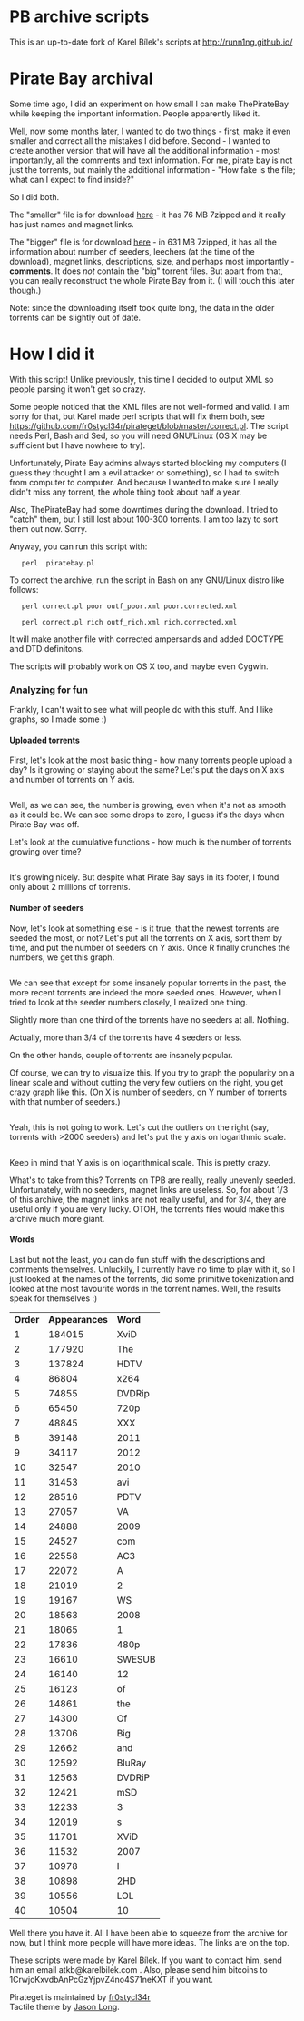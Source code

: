 
<h1>PB archive scripts</h1>
<p>This is an up-to-date fork of Karel Bílek's scripts at <a href="http://runn1ng.github.io/">http://runn1ng.github.io/</a></p>

<h1>Pirate Bay archival</h1>

<p>Some time ago, I did an experiment on how small I can make ThePirateBay while keeping the important information. People apparently liked it.</p>

<p>Well, now some months later, I wanted to do two things - first, make it even smaller and correct all the mistakes I did before. Second - I wanted to create another version that will have all the additional information - most importantly, all the comments and text information. For me, pirate bay is not just the torrents, but mainly the additional information - "How fake is the file; what can I expect to find inside?"</p>

<p>So I did both.</p>

<p>The "smaller" file is for download <a href="http://thepiratebay.se/torrent/8156416">here</a> - it has 76 MB 7zipped and it really has just names and magnet links.</p>

<p>The "bigger" file is for download <a href="http://thepiratebay.se/torrent/8163015">here</a> - in 631 MB 7zipped, it has all the information about number of seeders, leechers (at the time of the download), magnet links, descriptions, size, and perhaps most importantly - <b>comments</b>. It does <i>not</i> contain the "big" torrent files. But apart from that, you can really reconstruct the whole Pirate Bay from it. (I will touch this later though.)</p>

<p>Note: since the downloading itself took quite long, the data in the older torrents can be slightly out of date.</p>

<h1>How I did it</h1>

<p>With this script! Unlike previously, this time I decided to output XML so people parsing it won't get so crazy.</p>

<p>Some people noticed that the XML files are not well-formed and valid. I am sorry for that, but 
Karel made perl scripts that will fix them both, see <a href="https://github.com/fr0stycl34r/pirateget/blob/master/correct.pl">https://github.com/fr0stycl34r/pirateget/blob/master/correct.pl</a>. The script needs Perl, Bash and Sed, so you will need GNU/Linux (OS X may be sufficient but I have nowhere to try).</p>

<p>Unfortunately, Pirate Bay admins always started blocking my computers (I guess they thought I am a evil attacker or something), so I had to switch from computer to computer. And because I wanted to make sure I really didn't miss any torrent, the whole thing took about half a year.</p>

<p>Also, ThePirateBay had some downtimes during the download. I tried to "catch" them, but I still lost about 100-300 torrents. I am too lazy to sort them out now. Sorry.</p>

<p>Anyway, you can run this script with:</p>

<pre><code>   perl  piratebay.pl
</code></pre>

<p>To correct the archive, run the script in Bash on any GNU/Linux distro like follows:</p>

<pre><code>   perl correct.pl poor outf_poor.xml poor.corrected.xml

   perl correct.pl rich outf_rich.xml rich.corrected.xml
</code></pre>

<p>It will make another file with corrected ampersands and added DOCTYPE and DTD definitons.</p>

<p>The scripts will probably work on OS X too, and maybe even Cygwin.</p>

<h3>Analyzing for fun</h3>

<p>Frankly, I can't wait to see what will people do with this stuff. And I like graphs, so I made some :)</p>

<h4>Uploaded torrents</h4>

<p>First, let's look at the most basic thing - how many torrents people upload a day? Is it growing or staying about the same? Let's put the days on X axis and number of torrents on Y axis.</p>

<p><a href="http://imgur.com/555rLCB"><img src="http://i.imgur.com/555rLCBl.png" title="Hosted by imgur.com" alt=""></a></p>

<p>Well, as we can see, the number is growing, even when it's not as smooth as it could be. We can see some drops to zero, I guess it's the days when Pirate Bay was off.</p>

<p>Let's look at the cumulative functions - how much is the number of torrents growing over time?</p>

<p><a href="http://imgur.com/ncPwKgU"><img src="http://i.imgur.com/ncPwKgUl.png" title="Hosted by imgur.com" alt=""></a></p>

<p>It's growing nicely. But despite what Pirate Bay says in its footer, I found only about 2 millions of torrents.</p>

<h4>Number of seeders</h4>

<p>Now, let's look at something else - is it true, that the newest torrents are seeded the most, or not? Let's put all the torrents on X axis, sort them by time, and put the number of seeders on Y axis. Once R finally crunches the numbers, we get this graph.</p>

<p><a href="http://imgur.com/TskOXyu"><img src="http://i.imgur.com/TskOXyul.png" title="Hosted by imgur.com" alt=""></a></p>

<p>We can see that except for some insanely popular torrents in the past, the more recent torrents are indeed the more seeded ones. However, when I tried to look at the seeder numbers closely, I realized one thing.</p>

<p>Slightly more than one third of the torrents have no seeders at all. Nothing. </p>

<p>Actually, more than 3/4 of the torrents have 4 seeders or less. </p>

<p>On the other hands, couple of torrents are insanely popular. </p>

<p>Of course, we can try to visualize this. If you try to graph the popularity on a linear scale and without cutting the very few outliers on the right, you get crazy graph like this. (On X is number of seeders, on Y number of torrents with that number of seeders.)</p>

<p><a href="http://imgur.com/v7lZ6OS"><img src="http://i.imgur.com/v7lZ6OSl.png" title="Hosted by imgur.com" alt=""></a></p>

<p>Yeah, this is not going to work. Let's cut the outliers on the right (say, torrents with &gt;2000 seeders) and let's put the y axis on logarithmic scale.</p>

<p><a href="http://imgur.com/mvZG6TT"><img src="http://i.imgur.com/mvZG6TTl.png" title="Hosted by imgur.com" alt=""></a></p>

<p>Keep in mind that Y axis is on logarithmical scale. This is pretty crazy.</p>

<p>What's to take from this? Torrents on TPB are really, really unevenly seeded. Unfortunately, with no seeders, magnet links are useless. So, for about 1/3 of this archive, the magnet links are not really useful, and for 3/4, they are useful only if you are very lucky. OTOH, the torrents files would make this archive much more giant.</p>

<h4>Words</h4>

<p>Last but not the least, you can do fun stuff with the descriptions and comments themselves. Unluckily, I currently have no time to play with it, so I just looked at the names of the torrents, did some primitive tokenization and looked at the most favourite words in the torrent names. Well, the results speak for themselves :)</p>

<table>
<tr>
<td><b>Order</b></td>
<td><b>Appearances</b></td>
<td><b>Word</b></td>
</tr>
<tr>
<td> 1 </td>
<td> 184015 </td>
<td>XviD</td>
</tr>
<tr>
<td> 2 </td>
<td> 177920</td>
<td> The</td>
</tr>
<tr>
<td>3 </td>
<td> 137824</td>
<td> HDTV</td>
</tr>
<tr>
<td> 4 </td>
<td> 86804 </td>
<td>x264</td>
</tr>
<tr>
<td> 5 </td>
<td> 74855 </td>
<td>DVDRip</td>
</tr>
<tr>
<td> 6 </td>
<td> 65450 </td>
<td>720p</td>
</tr>
<tr>
<td> 7 </td>
<td> 48845 </td>
<td>XXX</td>
</tr>
<tr>
<td> 8 </td>
<td> 39148 </td>
<td>2011</td>
</tr>
<tr>
<td> 9 </td>
<td> 34117 </td>
<td>2012</td>
</tr>
<tr>
<td> 10 </td>
<td> 32547 </td>
<td>2010</td>
</tr>
<tr>
<td> 11 </td>
<td> 31453 </td>
<td>avi</td>
</tr>
<tr>
<td> 12 </td>
<td> 28516 </td>
<td>PDTV</td>
</tr>
<tr>
<td> 13 </td>
<td> 27057 </td>
<td>VA</td>
</tr>
<tr>
<td> 14 </td>
<td> 24888 </td>
<td>2009</td>
</tr>
<tr>
<td> 15 </td>
<td> 24527 </td>
<td>com</td>
</tr>
<tr>
<td> 16 </td>
<td> 22558 </td>
<td>AC3</td>
</tr>
<tr>
<td> 17 </td>
<td> 22072 </td>
<td>A</td>
</tr>
<tr>
<td> 18 </td>
<td> 21019 </td>
<td>2</td>
</tr>
<tr>
<td> 19 </td>
<td> 19167 </td>
<td>WS</td>
</tr>
<tr>
<td> 20 </td>
<td> 18563 </td>
<td>2008</td>
</tr>
<tr>
<td> 21 </td>
<td> 18065 </td>
<td>1</td>
</tr>
<tr>
<td> 22 </td>
<td> 17836 </td>
<td>480p</td>
</tr>
<tr>
<td> 23 </td>
<td> 16610 </td>
<td>SWESUB</td>
</tr>
<tr>
<td> 24 </td>
<td> 16140 </td>
<td>12</td>
</tr>
<tr>
<td> 25 </td>
<td> 16123 </td>
<td>of</td>
</tr>
<tr>
<td> 26 </td>
<td> 14861 </td>
<td>the</td>
</tr>
<tr>
<td> 27 </td>
<td> 14300 </td>
<td>Of</td>
</tr>
<tr>
<td> 28 </td>
<td> 13706 </td>
<td>Big</td>
</tr>
<tr>
<td> 29 </td>
<td> 12662 </td>
<td>and</td>
</tr>
<tr>
<td> 30 </td>
<td> 12592 </td>
<td>BluRay</td>
</tr>
<tr>
<td> 31 </td>
<td> 12563 </td>
<td>DVDRiP</td>
</tr>
<tr>
<td> 32 </td>
<td> 12421 </td>
<td>mSD</td>
</tr>
<tr>
<td> 33 </td>
<td> 12233 </td>
<td>3</td>
</tr>
<tr>
<td> 34 </td>
<td> 12019 </td>
<td>s</td>
</tr>
<tr>
<td> 35 </td>
<td> 11701</td>
<td> XViD</td>
</tr>
<tr>
<td> 36 </td>
<td> 11532 </td>
<td>2007</td>
</tr>
<tr>
<td> 37 </td>
<td> 10978 </td>
<td>I</td>
</tr>
<tr>
<td> 38 </td>
<td> 10898 </td>
<td>2HD</td>
</tr>
<tr>
<td> 39 </td>
<td> 10556 </td>
<td>LOL</td>
</tr>
<tr>
<td> 40 </td>
<td> 10504</td>
<td> 10</td>
</tr>
</table><p>Well there you have it. All I have been able to squeeze from the archive for now, but I think more people will have more ideas. The links are on the top.</p>

<p> These scripts were made by Karel Bílek. If you want to contact him, send him an email atkb@karelbilek.com . Also, please send him bitcoins to 1CrwjoKxvdbAnPcGzYjpvZ4no4S71neKXT if you want.
</p>
 </section>

<footer>
Pirateget is maintained by <a href="https://github.com/fr0stycl34r">fr0stycl34r</a><br>
Tactile theme by <a href="https://twitter.com/jasonlong">Jason Long</a>.
</footer>

        
   </div>
   </div>
  </body>
</html>
